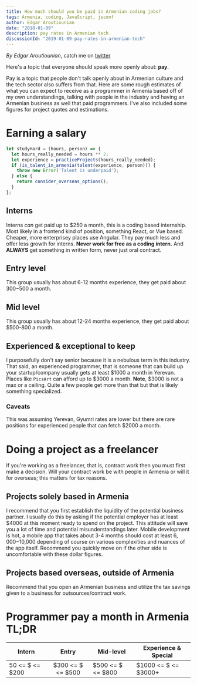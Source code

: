 ```yaml
---
title: How much should you be paid in Armenian coding jobs?
tags: Armenia, coding, JavaScript, jsconf
author: Edgar Aroutiounian
date: "2018-01-09"
description: pay rates in Armenian tech
discussionId: "2019-01-09-pay-rates-in-armenian-tech"
---
```


_By Edgar Aroutiounian_,
catch me on <a href='https://twitter.com/@edgararout'>twitter</a>

Here's a topic that everyone should speak more openly about: **pay**.

Pay is a topic that people don't talk openly about in Armenian culture
and the tech sector also suffers from that. Here are some rough
estimates of what you can expect to receive as a programmer in Armenia
based off of my own understandings, talking with people in the
industry and having an Armenian business as well that paid
programmers. I've also included some figures for project quotes and
estimations.

# Earning a salary

```javascript
let studyHard = (hours, person) => {
  let hours_really_needed = hours ** 2;
  let experience = practiceProjects(hours_really_needed);
  if (is_talent_in_armenia(talent(experience, person))) {
    throw new Error('Talent is underpaid');
  } else {
    return consider_overseas_options();
  }
};
```

## Interns

Interns _can_ get paid up to $250 a month, this is a coding based
internship. Most likely in a frontend kind of position, something
React, or Vue based. Cheaper, more enterprisey places use Angular. They
pay much less and offer less growth for interns. **Never work for free
as a coding intern.** And **ALWAYS** get something in written form,
never just oral contract.

## Entry level

This group usually has about 6-12 months experience, they get paid
about $300-$500 a month.

## Mid level

This group usually has about 12-24 months experience, they get paid
about $500-800 a month.

## Experienced & exceptional to keep

I purposefully don't say senior because it is a nebulous term in this
industry. That said, an experienced programmer, that is someone that
can build up your startup/company usually gets at least $1000 a month
in Yerevan. Places like `PicsArt` can afford up to $3000 a
month. **Note**, $3000 is not a max or a ceiling. Quite a few people
get more than that but that is likely something specialized.

### Caveats

This was assuming Yerevan, Gyumri rates are lower but there are rare
positions for experienced people that can fetch $2000 a month.

# Doing a project as a freelancer

If you're working as a freelancer, that is, contract work then you
must first make a decision. Will your contract work be with people in
Armenia or will it for overseas; this matters for tax reasons.

## Projects solely based in Armenia

I recommend that you first establish the liquidity of the potential
business partner. I usually do this by asking if the potential
employer has at least $4000 at this moment ready to spend on the
project. This attitude will save you a lot of time and potential
misunderstandings later. Mobile development is hot, a mobile app that
takes about 3-4 months should cost at least $6,000-$10,000 depending of
course on various complexities and nuances of the app
itself. Recommend you quickly move on if the other side is
uncomfortable with these dollar figures.

## Projects based overseas, outside of Armenia

Recommend that you open an Armenian business and utilize the tax
savings given to a business for outsources/contract work.

# Programmer pay a month in Armenia TL;DR

| Intern          |       Entry       | Mid-level         | Experience & Special |
| --------------- | :---------------: | ----------------- | -------------------- |
| 50 <= $ <= $200 | $300 <= $ <= $500 | $500 <= $ <= $800 | $1000 <= $ <= $3000+ |
